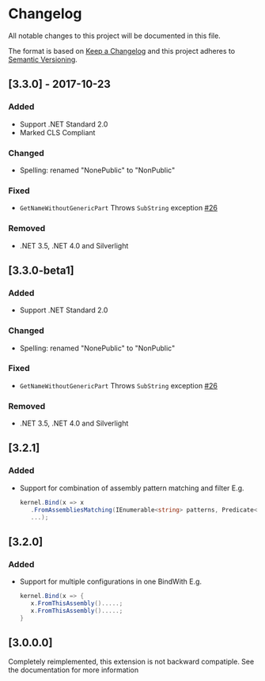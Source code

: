 # Changelog
All notable changes to this project will be documented in this file.

The format is based on [Keep a Changelog](http://keepachangelog.com/en/1.0.0/)
and this project adheres to [Semantic Versioning](http://semver.org/spec/v2.0.0.html).

## [3.3.0] - 2017-10-23

### Added
 - Support .NET Standard 2.0
 - Marked CLS Compliant

### Changed
- Spelling: renamed "NonePublic" to "NonPublic"

### Fixed
- `GetNameWithoutGenericPart` Throws `SubString` exception [#26](https://github.com/ninject/Ninject.Extensions.Conventions/issues/26)

### Removed
 - .NET 3.5, .NET 4.0 and Silverlight

## [3.3.0-beta1]

### Added
 - Support .NET Standard 2.0

### Changed
- Spelling: renamed "NonePublic" to "NonPublic"

### Fixed
- `GetNameWithoutGenericPart` Throws `SubString` exception [#26](https://github.com/ninject/Ninject.Extensions.Conventions/issues/26)

### Removed
 - .NET 3.5, .NET 4.0 and Silverlight

## [3.2.1]

### Added
- Support for combination of assembly pattern matching and filter
  E.g.
  ```C#
  kernel.Bind(x => x
     .FromAssembliesMatching(IEnumerable<string> patterns, Predicate<Assembly> filter)
     ...);
  ```

## [3.2.0]

### Added
- Support for multiple configurations in one BindWith
  E.g.
  ```C#
  kernel.Bind(x => {
     x.FromThisAssembly().....;
     x.FromThisAssembly().....;
  }
  ```

## [3.0.0.0]
Completely reimplemented, this extension is not backward compatiple. See the documentation for more information